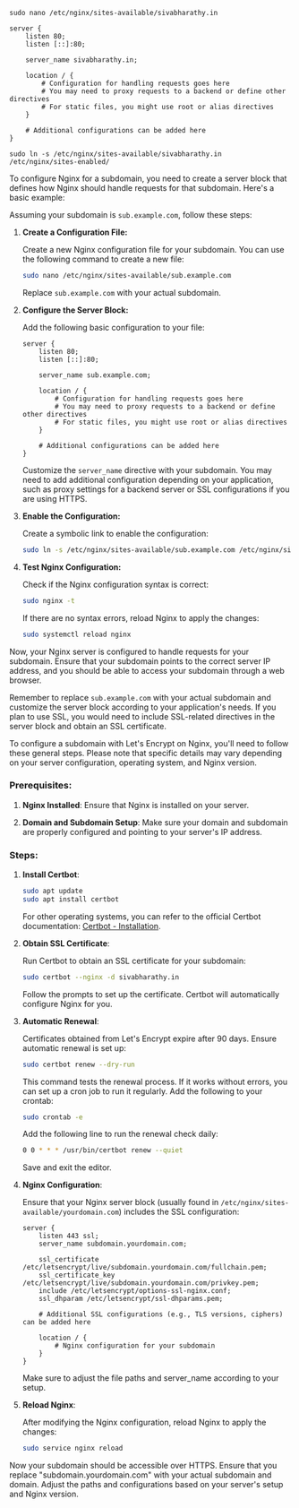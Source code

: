 



```
sudo nano /etc/nginx/sites-available/sivabharathy.in
```

```
server {
    listen 80;
    listen [::]:80;

    server_name sivabharathy.in;

    location / {
        # Configuration for handling requests goes here
        # You may need to proxy requests to a backend or define other directives
        # For static files, you might use root or alias directives
    }

    # Additional configurations can be added here
}
```

```
sudo ln -s /etc/nginx/sites-available/sivabharathy.in /etc/nginx/sites-enabled/
```


To configure Nginx for a subdomain, you need to create a server block that defines how Nginx should handle requests for that subdomain. Here's a basic example:

Assuming your subdomain is `sub.example.com`, follow these steps:

1. **Create a Configuration File:**

   Create a new Nginx configuration file for your subdomain. You can use the following command to create a new file:

   ```bash
   sudo nano /etc/nginx/sites-available/sub.example.com
   ```

   Replace `sub.example.com` with your actual subdomain.

2. **Configure the Server Block:**

   Add the following basic configuration to your file:

   ```nginx
   server {
       listen 80;
       listen [::]:80;

       server_name sub.example.com;

       location / {
           # Configuration for handling requests goes here
           # You may need to proxy requests to a backend or define other directives
           # For static files, you might use root or alias directives
       }

       # Additional configurations can be added here
   }
   ```

   Customize the `server_name` directive with your subdomain. You may need to add additional configuration depending on your application, such as proxy settings for a backend server or SSL configurations if you are using HTTPS.

3. **Enable the Configuration:**

   Create a symbolic link to enable the configuration:

   ```bash
   sudo ln -s /etc/nginx/sites-available/sub.example.com /etc/nginx/sites-enabled/
   ```

4. **Test Nginx Configuration:**

   Check if the Nginx configuration syntax is correct:

   ```bash
   sudo nginx -t
   ```

   If there are no syntax errors, reload Nginx to apply the changes:

   ```bash
   sudo systemctl reload nginx
   ```

Now, your Nginx server is configured to handle requests for your subdomain. Ensure that your subdomain points to the correct server IP address, and you should be able to access your subdomain through a web browser.

Remember to replace `sub.example.com` with your actual subdomain and customize the server block according to your application's needs. If you plan to use SSL, you would need to include SSL-related directives in the server block and obtain an SSL certificate.







To configure a subdomain with Let's Encrypt on Nginx, you'll need to follow these general steps. Please note that specific details may vary depending on your server configuration, operating system, and Nginx version.

### Prerequisites:

1. **Nginx Installed**: Ensure that Nginx is installed on your server.

2. **Domain and Subdomain Setup**: Make sure your domain and subdomain are properly configured and pointing to your server's IP address.

### Steps:

1. **Install Certbot**:

   ```bash
   sudo apt update
   sudo apt install certbot
   ```

   For other operating systems, you can refer to the official Certbot documentation: [Certbot - Installation](https://certbot.eff.org/lets-encrypt/ubuntufocal-nginx).

2. **Obtain SSL Certificate**:

   Run Certbot to obtain an SSL certificate for your subdomain:

   ```bash
   sudo certbot --nginx -d sivabharathy.in
   ```

   Follow the prompts to set up the certificate. Certbot will automatically configure Nginx for you.

3. **Automatic Renewal**:

   Certificates obtained from Let's Encrypt expire after 90 days. Ensure automatic renewal is set up:

   ```bash
   sudo certbot renew --dry-run
   ```

   This command tests the renewal process. If it works without errors, you can set up a cron job to run it regularly. Add the following to your crontab:

   ```bash
   sudo crontab -e
   ```

   Add the following line to run the renewal check daily:

   ```bash
   0 0 * * * /usr/bin/certbot renew --quiet
   ```

   Save and exit the editor.

4. **Nginx Configuration**:

   Ensure that your Nginx server block (usually found in `/etc/nginx/sites-available/yourdomain.com`) includes the SSL configuration:

   ```nginx
   server {
       listen 443 ssl;
       server_name subdomain.yourdomain.com;

       ssl_certificate /etc/letsencrypt/live/subdomain.yourdomain.com/fullchain.pem;
       ssl_certificate_key /etc/letsencrypt/live/subdomain.yourdomain.com/privkey.pem;
       include /etc/letsencrypt/options-ssl-nginx.conf;
       ssl_dhparam /etc/letsencrypt/ssl-dhparams.pem;

       # Additional SSL configurations (e.g., TLS versions, ciphers) can be added here

       location / {
           # Nginx configuration for your subdomain
       }
   }
   ```

   Make sure to adjust the file paths and server_name according to your setup.

5. **Reload Nginx**:

   After modifying the Nginx configuration, reload Nginx to apply the changes:

   ```bash
   sudo service nginx reload
   ```

Now your subdomain should be accessible over HTTPS. Ensure that you replace "subdomain.yourdomain.com" with your actual subdomain and domain. Adjust the paths and configurations based on your server's setup and Nginx version.
